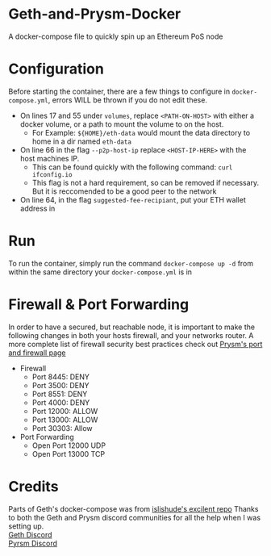 # Geth-and-Prysm-Docker
A docker-compose file to quickly spin up an Ethereum PoS node
# Configuration
Before starting the container, there are a few things to configure in `docker-compose.yml`, errors WILL be thrown if you do not edit these.
* On lines 17 and 55 under `volumes`, replace `<PATH-ON-HOST>` with either a docker volume, or a path to mount the volume to on the host.<br>
  * For Example: `${HOME}/eth-data` would mount the data directory to home in a dir named `eth-data`
* On line 66 in the flag `--p2p-host-ip` replace `<HOST-IP-HERE>` with the host machines IP.<br>
  * This can be found quickly with the following command: `curl ifconfig.io`
  * This flag is not a hard requirement, so can be removed if necessary. But it is reccomended to be a good peer to the network
* On line 64, in the flag `suggested-fee-recipiant`, put your ETH wallet address in
 
 # Run
 To run the container, simply run the command `docker-compose up -d` from within the same directory your `docker-compose.yml` is in
 
# Firewall & Port Forwarding
In order to have a secured, but reachable node, it is important to make the following changes in both your hosts firewall, and your networks router. A more complete list of firewall security best practices check out [Prysm's port and firewall page](https://docs.prylabs.network/docs/prysm-usage/p2p-host-ip)
* Firewall
  * Port 8445: DENY
  * Port 3500: DENY
  * Port 8551: DENY
  * Port 4000: DENY
  * Port 12000: ALLOW
  * Port 13000: ALLOW
  * Port 30303: Allow
* Port Forwarding
  * Open Port 12000 UDP
  * Open Port 13000 TCP
  
# Credits
Parts of Geth's docker-compose was from [islishude's excilent repo](https://github.com/islishude/geth-docker)
Thanks to both the Geth and Prysm discord communities for all the help when I was setting up.<br>
[Geth Discord](https://discord.gg/V2Xrze2p)<br>[Pyrsm Discord](https://discord.gg/prysmaticlabs)
